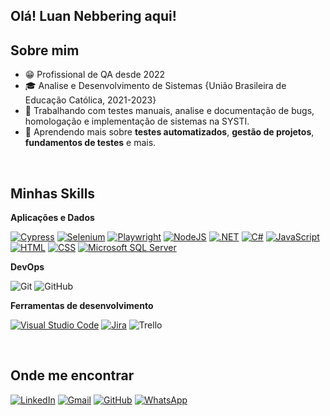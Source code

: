 ## Olá! Luan Nebbering aqui!

## Sobre mim

- 😁 Profissional de QA desde 2022
- 🎓 Analise e Desenvolvimento de Sistemas {União Brasileira de Educação Católica, 2021-2023}
- 💼 Trabalhando com testes manuais, analise e documentação de bugs, homologação e implementação de sistemas na SYSTI.
- 🌱 Aprendendo mais sobre **testes automatizados**, **gestão de projetos**, **fundamentos de testes** e mais.

<br/>

## Minhas Skills

**Aplicações e Dados**

[![Cypress](https://img.shields.io/badge/Cypress-69D3A7?logo=cypress&logoColor=fff)](#)
[![Selenium](https://img.shields.io/badge/Selenium-43B02A?logo=selenium&logoColor=fff)](#)
[![Playwright](https://custom-icon-badges.demolab.com/badge/Playwright-2EAD33?logo=playwright&logoColor=fff)](#)
[![NodeJS](https://img.shields.io/badge/Node.js-6DA55F?logo=node.js&logoColor=white)](#)
[![.NET](https://img.shields.io/badge/.NET-512BD4?logo=dotnet&logoColor=fff)](#)
[![C#](https://custom-icon-badges.demolab.com/badge/C%23-%23239120.svg?logo=cshrp&logoColor=white)](#)
[![JavaScript](https://img.shields.io/badge/JavaScript-F7DF1E?logo=javascript&logoColor=000)](#)
[![HTML](https://img.shields.io/badge/HTML-%23E34F26.svg?logo=html5&logoColor=white)](#)
[![CSS](https://img.shields.io/badge/CSS-639?logo=css&logoColor=fff)](#)
[![Microsoft SQL Server](https://custom-icon-badges.demolab.com/badge/Microsoft%20SQL%20Server-CC2927?logo=mssqlserver-white&logoColor=white)](#)



**DevOps**

![Git](https://img.shields.io/badge/-Git-333333?style=flat&logo=git)
![GitHub](https://img.shields.io/badge/-GitHub-333333?style=flat&logo=github)


**Ferramentas de desenvolvimento**

[![Visual Studio Code](https://custom-icon-badges.demolab.com/badge/Visual%20Studio%20Code-0078d7.svg?logo=vsc&logoColor=white)](#)
[![Jira](https://img.shields.io/badge/Jira-0052CC?logo=jira&logoColor=fff)](#)
![Trello](https://img.shields.io/badge/-Trello-333333?style=flat&logo=trello&logoColor=007ACC)

<br/>


## Onde me encontrar

[![LinkedIn](https://custom-icon-badges.demolab.com/badge/LinkedIn-0A66C2?logo=linkedin-white&logoColor=fff)](https://www.linkedin.com/in/luannebbering/)
[![Gmail](https://img.shields.io/badge/Gmail-D14836?logo=gmail&logoColor=white)](mailto:nebbering97@gmail.com)
[![GitHub](https://img.shields.io/badge/GitHub-%23121011.svg?logo=github&logoColor=white)](https://github.com/nebbering)
[![WhatsApp](https://img.shields.io/badge/WhatsApp-25D366?logo=whatsapp&logoColor=white)](https://wa.me/5581996275232)
